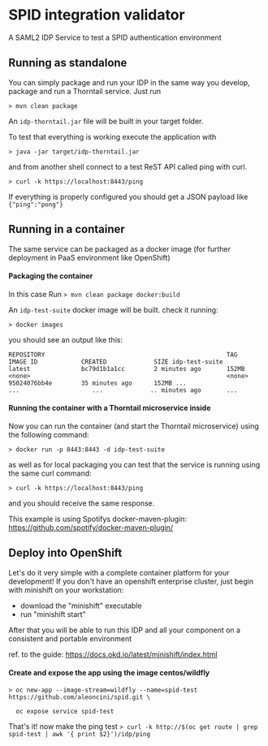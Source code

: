 # SPID integration validator
A SAML2 IDP Service to test a SPID authentication environment

## Running as standalone

You can simply package and run your IDP in the same way you develop, package and run a Thorntail service.
Just run

`> mvn clean package`
 
 An `idp-thorntail.jar` file will be built in your target folder.

To test that everything is working execute the application with 

`> java -jar target/idp-thorntail.jar`

and from another shell connect to a test ReST API called ping with curl.

`> curl -k https://localhost:8443/ping`

If everything is properly configured you should get a JSON payload like `{"ping":"pong"}`

## Running in a container

The same service can be packaged as a docker image (for further deployment in PaaS environment like OpenShift)

#### Packaging the container

In this case Run
`> mvn clean package docker:build`

An `idp-test-suite` docker image will be built.
check it running:

`> docker images`

you should see an output like this:

`REPOSITORY                                                  TAG                 IMAGE ID            CREATED             SIZE
 idp-test-suite                                              latest              bc79d1b1a1cc        2 minutes ago       152MB
 <none>                                                      <none>              95024076bb4e        35 minutes ago      152MB
  ...                                                         ...                    ...             .. minutes ago       ... `

#### Running the container with a Thorntail microservice inside

Now you can run the container (and start the Thorntail microservice) using the following command:

`> docker run -p 8443:8443 -d idp-test-suite`

as well as for local packaging you can test that the service is running using the same curl command:

`> curl -k https://localhost:8443/ping`

and you should receive the same response.

This example is using Spotifys docker-maven-plugin: https://github.com/spotify/docker-maven-plugin/

## Deploy into OpenShift
Let's do it very simple with a complete container platform for your development!
If you don't have an openshift enterprise cluster, just begin with minishift on your workstation: 
  - download the "minishift" executable
  - run "minishift start"

After that you will be able to run this IDP and all your component on a consistent and portable environment

ref. to the guide: https://docs.okd.io/latest/minishift/index.html

#### Create and expose the app using the image centos/wildfly

`> oc new-app --image-stream=wildfly --name=spid-test https://github.com/aleoncini/spid.git \`

`  oc expose service spid-test`

That's it! now make the ping test
`> curl -k http://$(oc get route | grep spid-test | awk '{ print $2}')/idp/ping`

